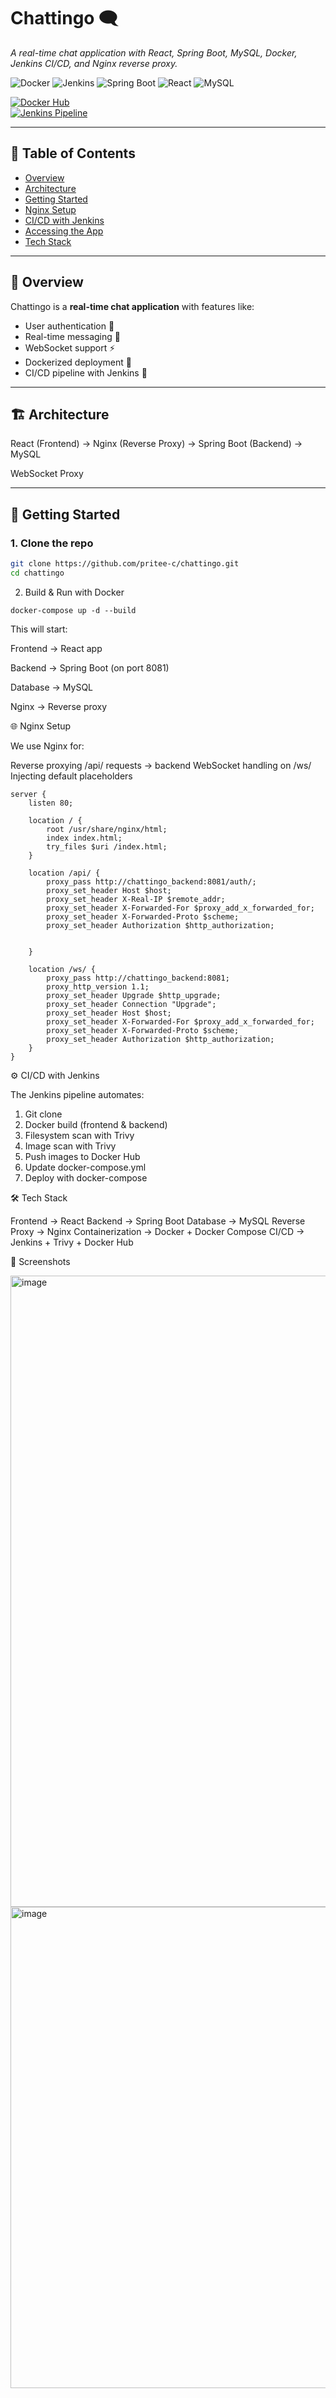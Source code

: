 # Chattingo 🗨️  
_A real-time chat application with React, Spring Boot, MySQL, Docker, Jenkins CI/CD, and Nginx reverse proxy._

![Docker](https://img.shields.io/badge/Docker-2496ED?logo=docker&logoColor=white)
![Jenkins](https://img.shields.io/badge/Jenkins-D24939?logo=jenkins&logoColor=white)
![Spring Boot](https://img.shields.io/badge/SpringBoot-6DB33F?logo=springboot&logoColor=white)
![React](https://img.shields.io/badge/React-61DAFB?logo=react&logoColor=black)
![MySQL](https://img.shields.io/badge/MySQL-4479A1?logo=mysql&logoColor=white)

[![Docker Hub](https://img.shields.io/badge/DockerHub-chattingo-blue?logo=docker)](https://hub.docker.com/)  
[![Jenkins Pipeline](https://img.shields.io/badge/Jenkins-Pipeline-green?logo=jenkins)](#cicd-with-jenkins)

---

## 📖 Table of Contents
- [Overview](#-overview)
- [Architecture](#-architecture)
- [Getting Started](#-getting-started)
- [Nginx Setup](#-nginx-setup)
- [CI/CD with Jenkins](#-cicd-with-jenkins)
- [Accessing the App](#-accessing-the-app)
- [Tech Stack](#-tech-stack)

---

## 🌟 Overview
Chattingo is a **real-time chat application** with features like:
- User authentication 🔐  
- Real-time messaging 💬  
- WebSocket support ⚡  
- Dockerized deployment 🐳  
- CI/CD pipeline with Jenkins 🚀  

---

## 🏗️ Architecture

React (Frontend) → Nginx (Reverse Proxy) → Spring Boot (Backend) → MySQL

WebSocket Proxy

---

## 🚀 Getting Started

### 1. Clone the repo
```bash
git clone https://github.com/pritee-c/chattingo.git
cd chattingo
```

2. Build & Run with Docker

```
docker-compose up -d --build
```

This will start:

Frontend → React app

Backend → Spring Boot (on port 8081)

Database → MySQL

Nginx → Reverse proxy

🌐 Nginx Setup

We use Nginx for:

Reverse proxying /api/ requests → backend
WebSocket handling on /ws/
Injecting default placeholders

```
server {
    listen 80;

    location / {
        root /usr/share/nginx/html;
        index index.html;
        try_files $uri /index.html;
    }

    location /api/ {
        proxy_pass http://chattingo_backend:8081/auth/;
        proxy_set_header Host $host;
        proxy_set_header X-Real-IP $remote_addr;
        proxy_set_header X-Forwarded-For $proxy_add_x_forwarded_for;
        proxy_set_header X-Forwarded-Proto $scheme;
        proxy_set_header Authorization $http_authorization;


    }

    location /ws/ {
        proxy_pass http://chattingo_backend:8081;
        proxy_http_version 1.1;
        proxy_set_header Upgrade $http_upgrade;
        proxy_set_header Connection "Upgrade";
        proxy_set_header Host $host;
        proxy_set_header X-Forwarded-For $proxy_add_x_forwarded_for;
        proxy_set_header X-Forwarded-Proto $scheme;
        proxy_set_header Authorization $http_authorization;
    }
}
```
⚙️ CI/CD with Jenkins

The Jenkins pipeline automates:

1. Git clone
2. Docker build (frontend & backend)
3. Filesystem scan with Trivy
4. Image scan with Trivy
5. Push images to Docker Hub
6. Update docker-compose.yml
7. Deploy with docker-compose


🛠️ Tech Stack

Frontend → React
Backend → Spring Boot
Database → MySQL
Reverse Proxy → Nginx
Containerization → Docker + Docker Compose
CI/CD → Jenkins + Trivy + Docker Hub

📸 Screenshots

<img width="1913" height="1010" alt="image" src="https://github.com/user-attachments/assets/2477ca04-f673-4317-8d9c-53cdb4e21338" />

<img width="1438" height="770" alt="image" src="https://github.com/user-attachments/assets/67f5cffe-338d-4c50-a5fd-f76116379370" />


